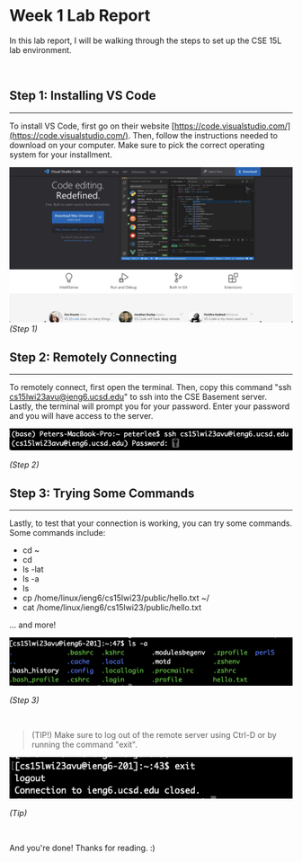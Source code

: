 # Week 1 Lab Report
In this lab report, I will be walking through the steps to set up the CSE 15L lab environment.

&nbsp;

## **Step 1: Installing VS Code**
___
To install VS Code, first go on their website [https://code.visualstudio.com/](https://code.visualstudio.com/). Then, follow the instructions needed to download on your computer. Make sure to pick the correct operating system for your installment.

![Image](imgs/vscode.png)
*(Step 1)*


## **Step 2: Remotely Connecting**
___
To remotely connect, first open the terminal. Then, copy this command "ssh cs15lwi23avu@ieng6.ucsd.edu" to ssh into the CSE Basement server. Lastly, the terminal will prompt you for your password. Enter your password and you will have access to the server.

![Image](imgs/login.png)

*(Step 2)*

## **Step 3: Trying Some Commands**
___
Lastly, to test that your connection is working, you can try some commands. Some commands include:

* cd ~
* cd
* ls -lat
* ls -a
* ls <directory>
* cp /home/linux/ieng6/cs15lwi23/public/hello.txt ~/
* cat /home/linux/ieng6/cs15lwi23/public/hello.txt

... and more!

![Image](imgs/lsexample.png)

*(Step 3)*

&nbsp;
> (TIP!) Make sure to log out of the remote server using Ctrl-D or by running the command "exit".

![Image](imgs/exit.png)	

*(Tip)*

&nbsp;

And you're done! Thanks for reading. :)